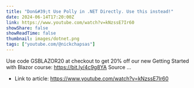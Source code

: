 ```yaml
---
title: "Don&#39;t Use Polly in .NET Directly. Use this instead!"
date: 2024-06-14T17:20:00Z
link: https://www.youtube.com/watch?v=kNzssE7Ir60
showShare: false
showReadTime: false
thumbnail: images/dotnet.png
tags: ["youtube.com/@nickchapsas"]
---
```

Use code GSBLAZOR20 at checkout to get 20% off our new Getting Started with Blazor course: https://bit.ly/4c9g8YA Source ...

- Link to article: https://www.youtube.com/watch?v=kNzssE7Ir60